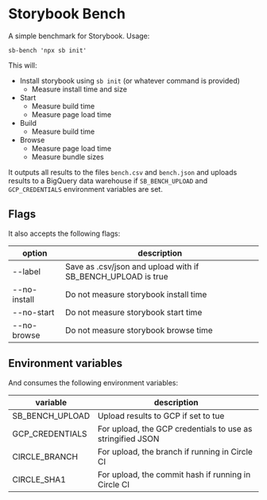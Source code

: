 # Storybook Bench

A simple benchmark for Storybook. Usage:

```
sb-bench 'npx sb init'
```

This will:

- Install storybook using `sb init` (or whatever command is provided)
  - Measure install time and size
- Start
  - Measure build time
  - Measure page load time
- Build
  - Measure build time
- Browse
  - Measure page load time
  - Measure bundle sizes

It outputs all results to the files `bench.csv` and `bench.json` and uploads results to a BigQuery data warehouse if `SB_BENCH_UPLOAD` and `GCP_CREDENTIALS` environment variables are set.

## Flags

It also accepts the following flags:

| option          | description                                                                 |
| --------------- | --------------------------------------------------------------------------- |
| --label <label> | Save as <label>.csv/json and upload with <label> if SB_BENCH_UPLOAD is true |
| --no-install    | Do not measure storybook install time                                       |
| --no-start      | Do not measure storybook start time                                         |
| --no-browse     | Do not measure storybook browse time                                        |

## Environment variables

And consumes the following environment variables:

| variable        | description                                                |
| --------------- | ---------------------------------------------------------- |
| SB_BENCH_UPLOAD | Upload results to GCP if set to tue                        |
| GCP_CREDENTIALS | For upload, the GCP credentials to use as stringified JSON |
| CIRCLE_BRANCH   | For upload, the branch if running in Circle CI             |
| CIRCLE_SHA1     | For upload, the commit hash if running in Circle CI        |
